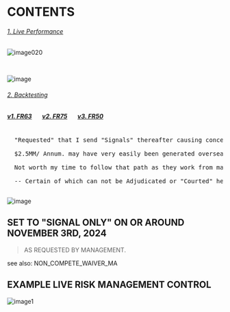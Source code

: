# CONTENTS

###### [1. Live Performance](https://github.com/CTRLcapX/Strategy-Metrics/blob/main/1.%20Live%20Performance%20Data.md#cme-futures-live-performance)

![image020](https://github.com/user-attachments/assets/afbb9650-4ced-4dc9-8a01-7f3ad6d16f11)

</br>

![image](https://github.com/user-attachments/assets/1171c720-9b5e-465a-8276-5eab2bfe8441)


###### [2. Backtesting](https://github.com/CTRLcapX/Strategy-Metrics/blob/main/2.%20Backtesting.md#backtesting-system-performance)

##### [v1. FR63](https://github.com/CTRLcapX/Strategy-Metrics/blob/main/2.%20Backtesting%20Blotter.md#blotter-1-fr63)  &ensp; &ensp; [v2. FR75](https://github.com/CTRLcapX/Strategy-Metrics/blob/main/2.%20Backtesting%20Blotter.md#system-2-fr75) &ensp; &ensp; [v3. FR50](https://github.com/CTRLcapX/Strategy-Metrics/blob/main/2.%20Backtesting%20Blotter.md#system-3-fr50)





<pre>
  
  "Requested" that I send "Signals" thereafter causing concern(s) as implied by the terms in my contract.
  
  $2.5MM/ Annum. may have very easily been generated overseas, perhaps the greater of $7MM. 
  
  Not worth my time to follow that path as they work from many different Countries all over the World.
  
  -- Certain of which can not be Adjudicated or "Courted" here from the United States.
  
</pre>

![image](https://github.com/user-attachments/assets/c6dbf448-db81-459c-9025-3cf43aa96110)


## SET TO "SIGNAL ONLY" ON OR AROUND NOVEMBER 3RD, 2024    
> AS REQUESTED BY MANAGEMENT.

see also: NON_COMPETE_WAIVER_MA

## EXAMPLE LIVE RISK MANAGEMENT CONTROL

![image1](https://github.com/user-attachments/assets/3bb2e602-479c-49b2-a38e-05400749cca5)
